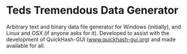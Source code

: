 # Teds Tremendous Data Generator
Arbitrary text and binary data file generator for Windows (initially), and Linux and OSX (if anyone asks for it). Developed to assist with the development of QuickHash-GUI (www.quickhash-gui.org) and made available for all.
